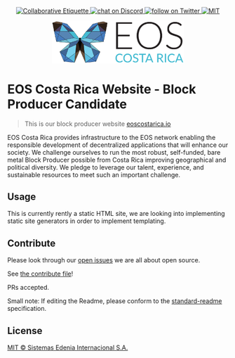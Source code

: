 <p align="center">
	<a href="https://git.io/col">
		<img src="https://img.shields.io/badge/%E2%9C%93-collaborative_etiquette-brightgreen.svg" alt="Collaborative Etiquette">
	</a>
	<a href="https://eoscostarica.io/discord">
		<img src="https://img.shields.io/discord/447118387118735380.svg?logo=discord" alt="chat on Discord">
	</a>
	<a href="https://twitter.com/intent/follow?screen_name=eoscostarica">
		<img src="https://img.shields.io/twitter/follow/eoscostarica.svg?style=social&logo=twitter" alt="follow on Twitter">
	</a>
	<a href="#">
		<img src="https://img.shields.io/dub/l/vibe-d.svg" alt="MIT">
	</a>
</p>

<p align="center">
	<a href="https://eoscostarica.io">
		<img src="https://github.com/eoscostarica/assets/blob/master/logos/eoscolors-transparent.png" width="300">
	</a>
</p>

# EOS Costa Rica Website - Block Producer Candidate


> This is our block producer website [eoscostarica.io](https://eoscostarica.io)

EOS Costa Rica provides infrastructure to the EOS network enabling the responsible development of decentralized applications that will enhance our society. We challenge ourselves to run the most robust, self-funded, bare metal Block Producer possible from Costa Rica improving geographical and political diversity. We pledge to leverage our talent, experience, and sustainable resources to meet such an important challenge.

## Usage

This is currently rently a static HTML site, we are looking into implementing static site generators in order to implement templating. 


## Contribute
Please look through our [open issues](https://github.com/eoscostarica/eoscostarica.io/issues) we are all about open source.

See [the contribute file](contribute.md)!

PRs accepted.

Small note: If editing the Readme, please conform to the [standard-readme](https://github.com/RichardLitt/standard-readme) specification.


## License

[MIT © Sistemas Edenia Internacional S.A.](http://edenia.com)
